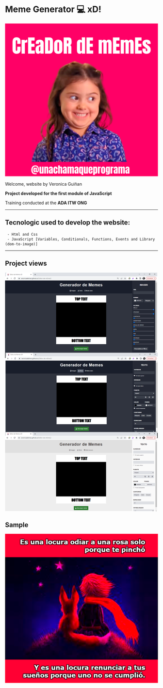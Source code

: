 # Meme Generator  💻 xD!
![image](./img/creadorDeMemes.png)

Welcome, website by Veronica Guiñan

**Project developed for the first module of JavaScript**

Training conducted at the **ADA ITW ONG**

***

## Tecnologic used to develop the website:
     - Html and Css
     - JavaScript [Variables, Conditionals, Functions, Events and Library (dom-to-image)]

***

## Project views

![image](./img/views.png)

## Sample

![image](./img/my__meme.png)


